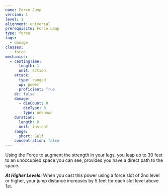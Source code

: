 ```yaml
---
name: Force Jump
version: 1
level: 1
alignment: universal
prerequisite: Force Leap
type: force
tags:
  - damage
classes:
  - force
mechanics:
  - castingTime:
      length: 1
      unit: action
    attack:
      type: ranged
      wp: power
      proficient: True
    dc: false
    damage:
      - dieCount: 0
        dieType: 0
        type: unknown
    duration:
      length: 0
      unit: instant
    range:
      short: Self
    concentration: false
---
```

Using the Force to augment the strength in your legs, you leap up to 30 feet to an unoccupied space you can see, provided you have a direct path to the space.

***__At Higher Levels__:*** When you cast this power using a force slot of 2nd level or higher, your jump distance increases by 5 feet for each slot level above 1st.
    